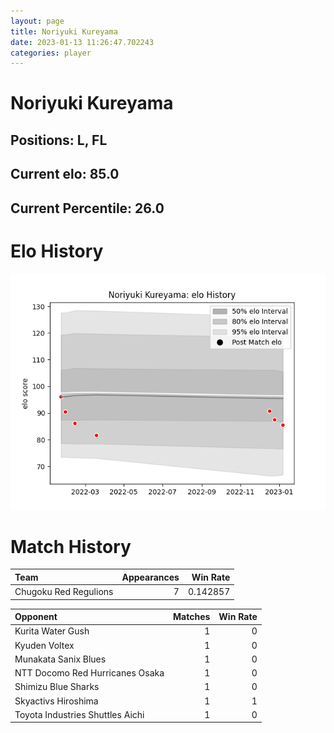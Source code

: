 ```yaml
---  
layout: page  
title: Noriyuki Kureyama  
date: 2023-01-13 11:26:47.702243  
categories: player  
---
```

# Noriyuki Kureyama

## Positions: L, FL

## Current elo: 85.0

## Current Percentile: 26.0

# Elo History


![elo history](history_NoriyukiKureyama.png)
# Match History


| Team                  |   Appearances |   Win Rate |
|:----------------------|--------------:|-----------:|
| Chugoku Red Regulions |             7 |   0.142857 |

| Opponent                         |   Matches |   Win Rate |
|:---------------------------------|----------:|-----------:|
| Kurita Water Gush                |         1 |          0 |
| Kyuden Voltex                    |         1 |          0 |
| Munakata Sanix Blues             |         1 |          0 |
| NTT Docomo Red Hurricanes Osaka  |         1 |          0 |
| Shimizu Blue Sharks              |         1 |          0 |
| Skyactivs Hiroshima              |         1 |          1 |
| Toyota Industries Shuttles Aichi |         1 |          0 |